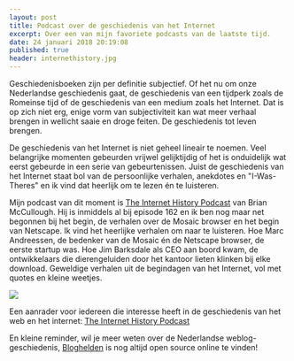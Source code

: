 ```yaml
---
layout: post
title: Podcast over de geschiedenis van het Internet
excerpt: Over een van mijn favoriete podcasts van de laatste tijd. 
date: 24 januari 2018 20:19:08
published: true
header: internethistory.jpg
---
```

Geschiedenisboeken zijn per definitie subjectief. Of het nu om onze Nederlandse geschiedenis gaat, de geschiedenis van een tijdperk zoals de Romeinse tijd of de geschiedenis van een medium zoals het Internet. Dat is op zich niet erg, enige vorm van subjectiviteit kan wat meer verhaal brengen in wellicht saaie en droge feiten. De geschiedenis tot leven brengen. 

De geschiedenis van het Internet is niet geheel lineair te noemen. Veel belangrijke momenten gebeurden vrijwel gelijktijdig of het is onduidelijk wat eerst gebeurde in een serie van gebeurtenissen. Juist de geschiedenis van het Internet staat bol van de persoonlijke verhalen, anekdotes en "I-Was-Theres" en ik vind dat heerlijk om te lezen én te luisteren. 

Mijn podcast van dit moment is [The Internet History Podcast][1] van Brian McCullough. Hij is inmiddels al bij episode 162 en ik ben nog maar net begonnen bij het begin, de verhalen over de Mosaic browser en het begin van Netscape. Ik vind het heerlijke verhalen om naar te luisteren. Hoe Marc Andreessen, de bedenker van de Mosaic én de Netscape browser, de eerste startup was. Hoe Jim Barksdale als CEO aan boord kwam, de ontwikkelaars die dierengeluiden door het kantoor lieten klinken bij elke download. Geweldige verhalen uit de begindagen van het Internet, vol met quotes en kleine weetjes. 

![][image-1]

Een aanrader voor iedereen die interesse heeft in de geschiedenis van het web en het internet: [The Internet History Podcast][2]

En kleine reminder, wil je meer weten over de Nederlandse weblog-geschiedenis, [Bloghelden][3] is nog altijd open source online te vinden!


[1]:	http://www.internethistorypodcast.com/
[2]:	http://www.internethistorypodcast.com/
[3]:	http://bloghelden.nl/

[image-1]:	/images/mosaic.jpg